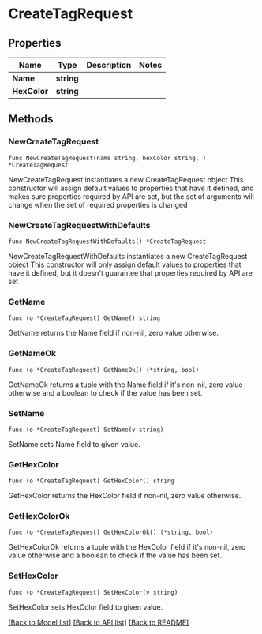 # CreateTagRequest

## Properties

Name | Type | Description | Notes
------------ | ------------- | ------------- | -------------
**Name** | **string** |  | 
**HexColor** | **string** |  | 

## Methods

### NewCreateTagRequest

`func NewCreateTagRequest(name string, hexColor string, ) *CreateTagRequest`

NewCreateTagRequest instantiates a new CreateTagRequest object
This constructor will assign default values to properties that have it defined,
and makes sure properties required by API are set, but the set of arguments
will change when the set of required properties is changed

### NewCreateTagRequestWithDefaults

`func NewCreateTagRequestWithDefaults() *CreateTagRequest`

NewCreateTagRequestWithDefaults instantiates a new CreateTagRequest object
This constructor will only assign default values to properties that have it defined,
but it doesn't guarantee that properties required by API are set

### GetName

`func (o *CreateTagRequest) GetName() string`

GetName returns the Name field if non-nil, zero value otherwise.

### GetNameOk

`func (o *CreateTagRequest) GetNameOk() (*string, bool)`

GetNameOk returns a tuple with the Name field if it's non-nil, zero value otherwise
and a boolean to check if the value has been set.

### SetName

`func (o *CreateTagRequest) SetName(v string)`

SetName sets Name field to given value.


### GetHexColor

`func (o *CreateTagRequest) GetHexColor() string`

GetHexColor returns the HexColor field if non-nil, zero value otherwise.

### GetHexColorOk

`func (o *CreateTagRequest) GetHexColorOk() (*string, bool)`

GetHexColorOk returns a tuple with the HexColor field if it's non-nil, zero value otherwise
and a boolean to check if the value has been set.

### SetHexColor

`func (o *CreateTagRequest) SetHexColor(v string)`

SetHexColor sets HexColor field to given value.



[[Back to Model list]](../README.md#documentation-for-models) [[Back to API list]](../README.md#documentation-for-api-endpoints) [[Back to README]](../README.md)


